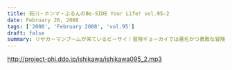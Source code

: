 ```yaml
---
title: 石川・ホンマ・ぶるんのBe-SIDE Your Life! vol.95-2
date: February 28, 2008
tags: ['2008', 'February 2008', 'vol.95']
draft: false
summary: リヤカーマンブームが来ているビーサイ！冒険ギョーカイでは著名かつ勇敢な冒険家なんですね。ナガセさん。スタジオの中の３人も冒険ラジオ目指しているとかいないとか。NAMAE
---
```


http://project-phi.ddo.jp/ishikawa/ishikawa095_2.mp3